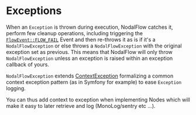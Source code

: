 # Exceptions

When an `Exception` is thrown during execution, NodalFlow catches it, perform few cleanup operations, including triggering the [`FlowEvent::FLOW_FAIL`](events.md#floweventflow_fail) Event and then re-throws it as is if it's a `NodalFlowException` or else throws a `NodalFlowException` with the original exception set as previous. This means that NodalFlow will only throw `NodalFlowException` unless an exception is raised within an exception callback of yours.

`NodalFlowException` extends [ContextException](https://github.com/fab2s/ContextException) formalizing a common context exception pattern (as in Symfony for example) to ease `Exception` logging.

You can thus add context to exception when implementing Nodes which will make it easy to later retrieve and log (MonoLog/sentry etc ...).
